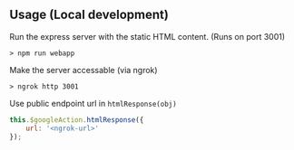 

## Usage (Local development)

Run the express server with the static HTML content. (Runs on port 3001)
```shell script
> npm run webapp
```

Make the server accessable (via ngrok)
```shell script
> ngrok http 3001
```

Use public endpoint url in `htmlResponse(obj)`
```javascript
this.$googleAction.htmlResponse({
    url: '<ngrok-url>'
});
```
